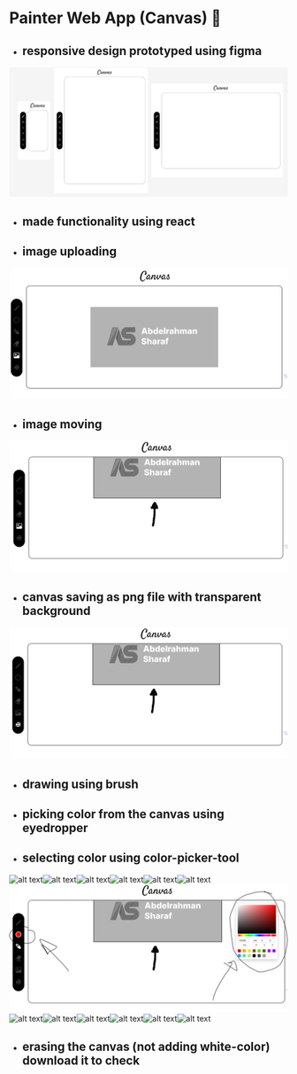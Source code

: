 # Painter Web App (Canvas) 🎨


- ## responsive design prototyped using figma
  
![responsive design feature](./readme-images/image.png)

- ## made functionality using react

- ## image uploading  
  
![image uploading feature](./readme-images/image-1.png)

- ## image moving  

![image moving feature](./readme-images/image-3.png)

- ## canvas saving as png file with transparent background

![saving canvas painting feature](./readme-images/image-4.png)

- ## drawing using brush  

- ## picking color from the canvas using eyedropper

- ## selecting color using color-picker-tool
![alt text](image-1.png)![alt text](image-5.png)![alt text](image-11.png)![alt text](image-12.png)![alt text](image-13.png)![alt text](image-14.png)
![color picker tool](./readme-images/image-6.png)![alt text](image-15.png)![alt text](image-16.png)![alt text](image-17.png)![alt text](image-18.png)![alt text](image-19.png)![alt text](image-20.png)

- ## erasing the canvas (not adding white-color) download it to check
